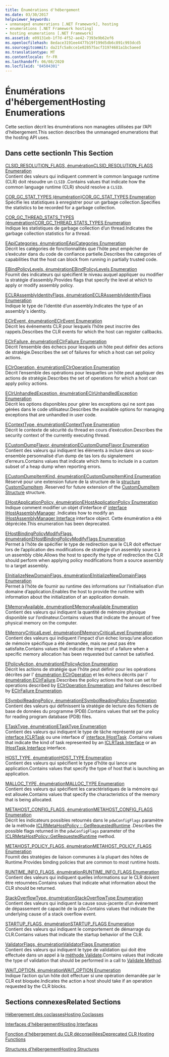 ```yaml
---
title: Énumérations d'hébergement
ms.date: 03/30/2017
helpviewer_keywords:
- unmanaged enumerations [.NET Framework], hosting
- enumerations [.NET Framework hosting]
- hosting enumerations [.NET Framework]
ms.assetid: e09131eb-1f7d-4f52-ae42-7393e9b62ef6
ms.openlocfilehash: 8edace3191ee4477b19f199d5db6c891c993dcd5
ms.sourcegitcommit: da21fc5a8cce1e028575acf31974681a1bc5aeed
ms.translationtype: MT
ms.contentlocale: fr-FR
ms.lasthandoff: 06/08/2020
ms.locfileid: "84504301"
---
```

# <a name="hosting-enumerations"></a><span data-ttu-id="37678-102">Énumérations d'hébergement</span><span class="sxs-lookup"><span data-stu-id="37678-102">Hosting Enumerations</span></span>
<span data-ttu-id="37678-103">Cette section décrit les énumérations non managées utilisées par l’API d’hébergement.</span><span class="sxs-lookup"><span data-stu-id="37678-103">This section describes the unmanaged enumerations that the hosting API uses.</span></span>  
  
## <a name="in-this-section"></a><span data-ttu-id="37678-104">Dans cette section</span><span class="sxs-lookup"><span data-stu-id="37678-104">In This Section</span></span>  
 [<span data-ttu-id="37678-105">CLSID_RESOLUTION_FLAGS, énumération</span><span class="sxs-lookup"><span data-stu-id="37678-105">CLSID_RESOLUTION_FLAGS Enumeration</span></span>](clsid-resolution-flags-enumeration.md)  
 <span data-ttu-id="37678-106">Contient des valeurs qui indiquent comment le common language runtime (CLR) doit résoudre un `CLSID` .</span><span class="sxs-lookup"><span data-stu-id="37678-106">Contains values that indicate how the common language runtime (CLR) should resolve a `CLSID`.</span></span>  
  
 [<span data-ttu-id="37678-107">COR_GC_STAT_TYPES (énumération)</span><span class="sxs-lookup"><span data-stu-id="37678-107">COR_GC_STAT_TYPES Enumeration</span></span>](cor-gc-stat-types-enumeration.md)  
 <span data-ttu-id="37678-108">Spécifie les statistiques à enregistrer pour un garbage collection.</span><span class="sxs-lookup"><span data-stu-id="37678-108">Specifies the statistics to be recorded for a garbage collection.</span></span>  
  
 [<span data-ttu-id="37678-109">COR_GC_THREAD_STATS_TYPES (énumération)</span><span class="sxs-lookup"><span data-stu-id="37678-109">COR_GC_THREAD_STATS_TYPES Enumeration</span></span>](cor-gc-thread-stats-types-enumeration.md)  
 <span data-ttu-id="37678-110">Indique les statistiques de garbage collection d’un thread.</span><span class="sxs-lookup"><span data-stu-id="37678-110">Indicates the garbage collection statistics for a thread.</span></span>  
  
 [<span data-ttu-id="37678-111">EApiCategories, énumération</span><span class="sxs-lookup"><span data-stu-id="37678-111">EApiCategories Enumeration</span></span>](eapicategories-enumeration.md)  
 <span data-ttu-id="37678-112">Décrit les catégories de fonctionnalités que l’hôte peut empêcher de s’exécuter dans du code de confiance partielle.</span><span class="sxs-lookup"><span data-stu-id="37678-112">Describes the categories of capabilities that the host can block from running in partially trusted code.</span></span>  
  
 [<span data-ttu-id="37678-113">EBindPolicyLevels, énumération</span><span class="sxs-lookup"><span data-stu-id="37678-113">EBindPolicyLevels Enumeration</span></span>](ebindpolicylevels-enumeration.md)  
 <span data-ttu-id="37678-114">Fournit des indicateurs qui spécifient le niveau auquel appliquer ou modifier la stratégie d’assembly.</span><span class="sxs-lookup"><span data-stu-id="37678-114">Provides flags that specify the level at which to apply or modify assembly policy.</span></span>  
  
 [<span data-ttu-id="37678-115">ECLRAssemblyIdentityFlags, énumération</span><span class="sxs-lookup"><span data-stu-id="37678-115">ECLRAssemblyIdentityFlags Enumeration</span></span>](eclrassemblyidentityflags-enumeration.md)  
 <span data-ttu-id="37678-116">Indique le type de l’identité d’un assembly.</span><span class="sxs-lookup"><span data-stu-id="37678-116">Indicates the type of an assembly's identity.</span></span>  
  
 [<span data-ttu-id="37678-117">EClrEvent, énumération</span><span class="sxs-lookup"><span data-stu-id="37678-117">EClrEvent Enumeration</span></span>](eclrevent-enumeration.md)  
 <span data-ttu-id="37678-118">Décrit les événements CLR pour lesquels l’hôte peut inscrire des rappels.</span><span class="sxs-lookup"><span data-stu-id="37678-118">Describes the CLR events for which the host can register callbacks.</span></span>  
  
 [<span data-ttu-id="37678-119">EClrFailure, énumération</span><span class="sxs-lookup"><span data-stu-id="37678-119">EClrFailure Enumeration</span></span>](eclrfailure-enumeration.md)  
 <span data-ttu-id="37678-120">Décrit l’ensemble des échecs pour lesquels un hôte peut définir des actions de stratégie.</span><span class="sxs-lookup"><span data-stu-id="37678-120">Describes the set of failures for which a host can set policy actions.</span></span>  
  
 [<span data-ttu-id="37678-121">EClrOperation, énumération</span><span class="sxs-lookup"><span data-stu-id="37678-121">EClrOperation Enumeration</span></span>](eclroperation-enumeration.md)  
 <span data-ttu-id="37678-122">Décrit l’ensemble des opérations pour lesquelles un hôte peut appliquer des actions de stratégie.</span><span class="sxs-lookup"><span data-stu-id="37678-122">Describes the set of operations for which a host can apply policy actions.</span></span>  
  
 [<span data-ttu-id="37678-123">EClrUnhandledException, énumération</span><span class="sxs-lookup"><span data-stu-id="37678-123">EClrUnhandledException Enumeration</span></span>](eclrunhandledexception-enumeration.md)  
 <span data-ttu-id="37678-124">Décrit les options disponibles pour gérer les exceptions qui ne sont pas gérées dans le code utilisateur.</span><span class="sxs-lookup"><span data-stu-id="37678-124">Describes the available options for managing exceptions that are unhandled in user code.</span></span>  
  
 [<span data-ttu-id="37678-125">EContextType, énumération</span><span class="sxs-lookup"><span data-stu-id="37678-125">EContextType Enumeration</span></span>](econtexttype-enumeration.md)  
 <span data-ttu-id="37678-126">Décrit le contexte de sécurité du thread en cours d’exécution.</span><span class="sxs-lookup"><span data-stu-id="37678-126">Describes the security context of the currently executing thread.</span></span>  
  
 [<span data-ttu-id="37678-127">ECustomDumpFlavor, énumération</span><span class="sxs-lookup"><span data-stu-id="37678-127">ECustomDumpFlavor Enumeration</span></span>](ecustomdumpflavor-enumeration.md)  
 <span data-ttu-id="37678-128">Contient des valeurs qui indiquent les éléments à inclure dans un sous-ensemble personnalisé d’un dump de tas lors du signalement d’erreurs.</span><span class="sxs-lookup"><span data-stu-id="37678-128">Contains values that indicate which items to include in a custom subset of a heap dump when reporting errors.</span></span>  
  
 [<span data-ttu-id="37678-129">ECustomDumpItemKind, énumération</span><span class="sxs-lookup"><span data-stu-id="37678-129">ECustomDumpItemKind Enumeration</span></span>](ecustomdumpitemkind-enumeration.md)  
 <span data-ttu-id="37678-130">Réservé pour une extension future de la structure de la [structure CustomDumpItem](customdumpitem-structure.md) .</span><span class="sxs-lookup"><span data-stu-id="37678-130">Reserved for future extension of the [CustomDumpItem Structure](customdumpitem-structure.md) structure.</span></span>  
  
 [<span data-ttu-id="37678-131">EHostApplicationPolicy, énumération</span><span class="sxs-lookup"><span data-stu-id="37678-131">EHostApplicationPolicy Enumeration</span></span>](ehostapplicationpolicy-enumeration.md)  
 <span data-ttu-id="37678-132">Indique comment modifier un objet d’interface d' [interface IHostAssemblyManager](ihostassemblymanager-interface.md) .</span><span class="sxs-lookup"><span data-stu-id="37678-132">Indicates how to modify an [IHostAssemblyManager Interface](ihostassemblymanager-interface.md) interface object.</span></span> <span data-ttu-id="37678-133">Cette énumération a été dépréciée.</span><span class="sxs-lookup"><span data-stu-id="37678-133">This enumeration has been deprecated.</span></span>  
  
 [<span data-ttu-id="37678-134">EHostBindingPolicyModifyFlags, énumération</span><span class="sxs-lookup"><span data-stu-id="37678-134">EHostBindingPolicyModifyFlags Enumeration</span></span>](ehostbindingpolicymodifyflags-enumeration.md)  
 <span data-ttu-id="37678-135">Permet à l’hôte de spécifier le type de redirection que le CLR doit effectuer lors de l’application des modifications de stratégie d’un assembly source à un assembly cible.</span><span class="sxs-lookup"><span data-stu-id="37678-135">Allows the host to specify the type of redirection the CLR should perform when applying policy modifications from a source assembly to a target assembly.</span></span>  
  
 [<span data-ttu-id="37678-136">EInitializeNewDomainFlags, énumération</span><span class="sxs-lookup"><span data-stu-id="37678-136">EInitializeNewDomainFlags Enumeration</span></span>](einitializenewdomainflags-enumeration.md)  
 <span data-ttu-id="37678-137">Permet à l’hôte de fournir au runtime des informations sur l’initialisation d’un domaine d’application.</span><span class="sxs-lookup"><span data-stu-id="37678-137">Enables the host to provide the runtime with information about the initialization of an application domain.</span></span>  
  
 [<span data-ttu-id="37678-138">EMemoryAvailable, énumération</span><span class="sxs-lookup"><span data-stu-id="37678-138">EMemoryAvailable Enumeration</span></span>](ememoryavailable-enumeration.md)  
 <span data-ttu-id="37678-139">Contient des valeurs qui indiquent la quantité de mémoire physique disponible sur l’ordinateur.</span><span class="sxs-lookup"><span data-stu-id="37678-139">Contains values that indicate the amount of free physical memory on the computer.</span></span>  
  
 [<span data-ttu-id="37678-140">EMemoryCriticalLevel, énumération</span><span class="sxs-lookup"><span data-stu-id="37678-140">EMemoryCriticalLevel Enumeration</span></span>](ememorycriticallevel-enumeration.md)  
 <span data-ttu-id="37678-141">Contient des valeurs qui indiquent l’impact d’un échec lorsqu’une allocation de mémoire spécifique a été demandée, mais ne peut pas être satisfaite.</span><span class="sxs-lookup"><span data-stu-id="37678-141">Contains values that indicate the impact of a failure when a specific memory allocation has been requested but cannot be satisfied.</span></span>  
  
 [<span data-ttu-id="37678-142">EPolicyAction, énumération</span><span class="sxs-lookup"><span data-stu-id="37678-142">EPolicyAction Enumeration</span></span>](epolicyaction-enumeration.md)  
 <span data-ttu-id="37678-143">Décrit les actions de stratégie que l’hôte peut définir pour les opérations décrites par l' [énumération EClrOperation](eclroperation-enumeration.md) et les échecs décrits par l' [énumération EClrFailure](eclrfailure-enumeration.md).</span><span class="sxs-lookup"><span data-stu-id="37678-143">Describes the policy actions the host can set for operations described by [EClrOperation Enumeration](eclroperation-enumeration.md) and failures described by [EClrFailure Enumeration](eclrfailure-enumeration.md).</span></span>  
  
 [<span data-ttu-id="37678-144">ESymbolReadingPolicy, énumération</span><span class="sxs-lookup"><span data-stu-id="37678-144">ESymbolReadingPolicy Enumeration</span></span>](esymbolreadingpolicy-enumeration.md)  
 <span data-ttu-id="37678-145">Contient des valeurs qui définissent la stratégie de lecture des fichiers de base de données du programme (PDB).</span><span class="sxs-lookup"><span data-stu-id="37678-145">Contains values that set the policy for reading program database (PDB) files.</span></span>  
  
 [<span data-ttu-id="37678-146">ETaskType, énumération</span><span class="sxs-lookup"><span data-stu-id="37678-146">ETaskType Enumeration</span></span>](etasktype-enumeration.md)  
 <span data-ttu-id="37678-147">Contient des valeurs qui indiquent le type de tâche représenté par une [interface ICLRTask](iclrtask-interface.md) ou une interface d' [interface IHostTask](ihosttask-interface.md) .</span><span class="sxs-lookup"><span data-stu-id="37678-147">Contains values that indicate the kind of task represented by an [ICLRTask Interface](iclrtask-interface.md) or an [IHostTask Interface](ihosttask-interface.md) interface.</span></span>  
  
 [<span data-ttu-id="37678-148">HOST_TYPE, énumération</span><span class="sxs-lookup"><span data-stu-id="37678-148">HOST_TYPE Enumeration</span></span>](host-type-enumeration.md)  
 <span data-ttu-id="37678-149">Contient des valeurs qui spécifient le type d’hôte qui lance une application.</span><span class="sxs-lookup"><span data-stu-id="37678-149">Contains values that specify the type of host that is launching an application.</span></span>  
  
 [<span data-ttu-id="37678-150">MALLOC_TYPE, énumération</span><span class="sxs-lookup"><span data-stu-id="37678-150">MALLOC_TYPE Enumeration</span></span>](malloc-type-enumeration.md)  
 <span data-ttu-id="37678-151">Contient des valeurs qui spécifient les caractéristiques de la mémoire qui est allouée.</span><span class="sxs-lookup"><span data-stu-id="37678-151">Contains values that specify the characteristics of the memory that is being allocated.</span></span>  
  
 [<span data-ttu-id="37678-152">METAHOST_CONFIG_FLAGS, énumération</span><span class="sxs-lookup"><span data-stu-id="37678-152">METAHOST_CONFIG_FLAGS Enumeration</span></span>](metahost-config-flags-enumeration.md)  
 <span data-ttu-id="37678-153">Décrit les indicateurs possibles retournés dans le `pdwConfigFlags` paramètre de la méthode [ICLRMetaHostPolicy :: GetRequestedRuntime](iclrmetahostpolicy-getrequestedruntime-method.md) .</span><span class="sxs-lookup"><span data-stu-id="37678-153">Describes the possible flags returned in the `pdwConfigFlags` parameter of the [ICLRMetaHostPolicy::GetRequestedRuntime](iclrmetahostpolicy-getrequestedruntime-method.md) method.</span></span>  
  
 [<span data-ttu-id="37678-154">METAHOST_POLICY_FLAGS, énumération</span><span class="sxs-lookup"><span data-stu-id="37678-154">METAHOST_POLICY_FLAGS Enumeration</span></span>](metahost-policy-flags-enumeration.md)  
 <span data-ttu-id="37678-155">Fournit des stratégies de liaison communes à la plupart des hôtes de Runtime.</span><span class="sxs-lookup"><span data-stu-id="37678-155">Provides binding policies that are common to most runtime hosts.</span></span>  
  
 [<span data-ttu-id="37678-156">RUNTIME_INFO_FLAGS, énumération</span><span class="sxs-lookup"><span data-stu-id="37678-156">RUNTIME_INFO_FLAGS Enumeration</span></span>](runtime-info-flags-enumeration.md)  
 <span data-ttu-id="37678-157">Contient des valeurs qui indiquent quelles informations sur le CLR doivent être retournées.</span><span class="sxs-lookup"><span data-stu-id="37678-157">Contains values that indicate what information about the CLR should be returned.</span></span>  
  
 [<span data-ttu-id="37678-158">StackOverflowType, énumération</span><span class="sxs-lookup"><span data-stu-id="37678-158">StackOverflowType Enumeration</span></span>](stackoverflowtype-enumeration.md)  
 <span data-ttu-id="37678-159">Contient des valeurs qui indiquent la cause sous-jacente d’un événement de dépassement de capacité de la pile.</span><span class="sxs-lookup"><span data-stu-id="37678-159">Contains values that indicate the underlying cause of a stack overflow event.</span></span>  
  
 [<span data-ttu-id="37678-160">STARTUP_FLAGS, énumération</span><span class="sxs-lookup"><span data-stu-id="37678-160">STARTUP_FLAGS Enumeration</span></span>](startup-flags-enumeration.md)  
 <span data-ttu-id="37678-161">Contient des valeurs qui indiquent le comportement de démarrage du CLR.</span><span class="sxs-lookup"><span data-stu-id="37678-161">Contains values that indicate the startup behavior of the CLR.</span></span>  
  
 [<span data-ttu-id="37678-162">ValidatorFlags, énumération</span><span class="sxs-lookup"><span data-stu-id="37678-162">ValidatorFlags Enumeration</span></span>](validatorflags-enumeration.md)  
 <span data-ttu-id="37678-163">Contient des valeurs qui indiquent le type de validation qui doit être effectuée dans un appel à la [méthode Validate](iclrvalidator-validate-method.md).</span><span class="sxs-lookup"><span data-stu-id="37678-163">Contains values that indicate the type of validation that should be performed in a call to [Validate Method](iclrvalidator-validate-method.md).</span></span>  
  
 [<span data-ttu-id="37678-164">WAIT_OPTION, énumération</span><span class="sxs-lookup"><span data-stu-id="37678-164">WAIT_OPTION Enumeration</span></span>](wait-option-enumeration.md)  
 <span data-ttu-id="37678-165">Indique l’action qu’un hôte doit effectuer si une opération demandée par le CLR est bloquée.</span><span class="sxs-lookup"><span data-stu-id="37678-165">Indicates the action a host should take if an operation requested by the CLR blocks.</span></span>  
  
## <a name="related-sections"></a><span data-ttu-id="37678-166">Sections connexes</span><span class="sxs-lookup"><span data-stu-id="37678-166">Related Sections</span></span>  
 [<span data-ttu-id="37678-167">Hébergement des coclasses</span><span class="sxs-lookup"><span data-stu-id="37678-167">Hosting Coclasses</span></span>](hosting-coclasses.md)  
  
 [<span data-ttu-id="37678-168">Interfaces d'hébergement</span><span class="sxs-lookup"><span data-stu-id="37678-168">Hosting Interfaces</span></span>](hosting-interfaces.md)  
  
 [<span data-ttu-id="37678-169">Fonction d'hébergement du CLR déconseillées</span><span class="sxs-lookup"><span data-stu-id="37678-169">Deprecated CLR Hosting Functions</span></span>](deprecated-clr-hosting-functions.md)  
  
 [<span data-ttu-id="37678-170">Structures d'hébergement</span><span class="sxs-lookup"><span data-stu-id="37678-170">Hosting Structures</span></span>](hosting-structures.md)
